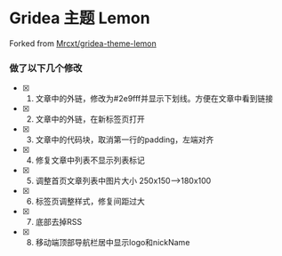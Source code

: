 # Gridea 主题 Lemon

Forked from [Mrcxt/gridea-theme-lemon](https://github.com/Mrcxt/gridea-theme-lemon)

### 做了以下几个修改

- [x] 1. 文章中的外链，修改为#2e9fff并显示下划线。方便在文章中看到链接
- [x] 2. 文章中的外链，在新标签页打开
- [x] 3. 文章中的代码块，取消第一行的padding，左端对齐
- [x] 4. 修复文章中列表不显示列表标记
- [x] 5. 调整首页文章列表中图片大小 250x150-->180x100
- [x] 6. 标签页调整样式，修复间距过大
- [x] 7. 底部去掉RSS
- [x] 8. 移动端顶部导航栏居中显示logo和nickName